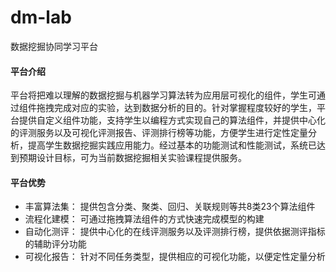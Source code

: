 # dm-lab
数据挖掘协同学习平台

#### 平台介绍
平台将把难以理解的数据挖掘与机器学习算法转为应用层可视化的组件，学生可通过组件拖拽完成对应的实验，达到数据分析的目的。针对掌握程度较好的学生，平台提供自定义组件功能，支持学生以编程方式实现自己的算法组件，并提供中心化的评测服务以及可视化评测报告、评测排行榜等功能，方便学生进行定性定量分析，提高学生数据挖掘实践应用能力。经过基本的功能测试和性能测试，系统已达到预期设计目标，可为当前数据挖掘相关实验课程提供服务。


#### 平台优势
 - 丰富算法集：
    提供包含分类、聚类、回归、关联规则等共8类23个算法组件
 - 流程化建模：
    可通过拖拽算法组件的方式快速完成模型的构建
 - 自动化测评：
    提供中心化的在线评测服务以及评测排行榜，提供依据测评指标的辅助评分功能
 - 可视化报告：
    针对不同任务类型，提供相应的可视化功能，以便定性定量分析


